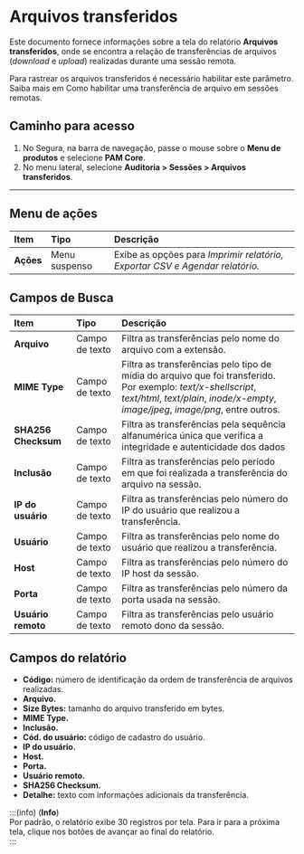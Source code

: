 # Arquivos transferidos

Este documento fornece informações sobre a tela do relatório **Arquivos transferidos**, onde se encontra a relação de transferências de arquivos (*download* e *upload*) realizadas durante uma sessão remota.

Para rastrear os arquivos transferidos é necessário habilitar este parâmetro. Saiba mais em Como habilitar uma transferência de arquivo em sessões remotas.

## Caminho para acesso

1. No Segura, na barra de navegação, passe o mouse sobre o **Menu de produtos** e selecione **PAM Core**.  
2. No menu lateral, selecione **Auditoria > Sessões > Arquivos transferidos**.

---
## Menu de ações

| **Item**  | **Tipo** | **Descrição** |
| :---- | :---- | :---- |
| **Ações** | Menu suspenso | Exibe as opções para *Imprimir relatório, Exportar CSV e Agendar relatório.* |

## Campos de Busca

| **Item** | **Tipo** | **Descrição** |
| :---- | :---- | :---- |
| **Arquivo** | Campo de texto | Filtra as transferências pelo nome do arquivo com a extensão. |
| **MIME Type** | Campo de texto | Filtra as transferências pelo tipo de mídia do arquivo que foi transferido. Por exemplo: *text/x-shellscript*, *text/html*, *text/plain*, *inode/x-empty*, *image/jpeg*, *image/png*, entre outros. |
| **SHA256 Checksum** | Campo de texto | Filtra as transferências pela sequência alfanumérica única que verifica a integridade e autenticidade dos dados |
| **Inclusão** | Campo de texto | Filtra as transferências pelo período em que foi realizada a transferência do arquivo na sessão. |
| **IP do usuário** | Campo de texto | Filtra as transferências pelo número do IP do usuário que realizou a transferência. |
| **Usuário** | Campo de texto | Filtra as transferências pelo nome do usuário que realizou a transferência. |
| **Host** | Campo de texto | Filtra as transferências pelo número do IP host da sessão.  |
| **Porta** | Campo de texto | Filtra as transferências pelo número da porta usada na sessão. |
| **Usuário remoto** | Campo de texto | Filtra as transferências pelo usuário remoto dono da sessão. |

## Campos do relatório

* **Código:** número de identificação da ordem de transferência de arquivos realizadas.  
* **Arquivo.**  
* **Size Bytes:** tamanho do arquivo transferido em bytes.  
* **MIME Type.**  
* **Inclusão.**  
* **Cód. do usuário:** código de cadastro do usuário.  
* **IP do usuário.**  
* **Host.**  
* **Porta.**  
* **Usuário remoto.**  
* **SHA256 Checksum.**  
* **Detalhe:** texto com informações adicionais da transferência.

:::(info) (**Info**)  
Por padrão, o relatório exibe 30 registros por tela. Para ir para a próxima tela, clique nos botões de avançar ao final do relatório.  
:::
